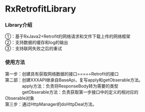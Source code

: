 # RxRetrofitLibrary
### Library介绍
①：基于RxJava2+Retrofit的网络请求和文件下载上传的网络框架<br>
②：支持数据的缓存和log的输出<br>
③：支持联网失败之后的重试<br>
### 使用方法
第一步：创建具有获取网络数据的接口=====Retrofit的接口<br>
第二部：创建XXXAPI继承自BaseApi，复写apply和getObserable方法。<br>
&emsp;&emsp;&emsp;&emsp;apply方法：负责将ResponseBody转为需要的类型<br>
&emsp;&emsp;&emsp;&emsp;getObserable方法：负责获取第一步接口中的定义的相对应的Obserable对象<br>
第三步：通过HttpManager的doHttpDeal方法。

